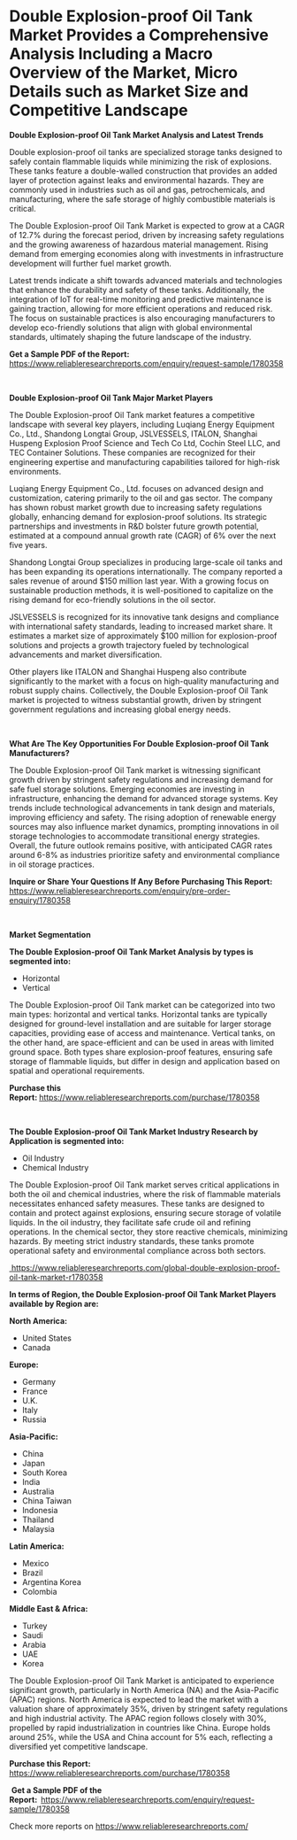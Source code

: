 <p><h1>Double Explosion-proof Oil Tank Market Provides a Comprehensive Analysis Including a Macro Overview of the Market, Micro Details such as Market Size and Competitive Landscape</h1></p><p><strong>Double Explosion-proof Oil Tank Market Analysis and Latest Trends</strong></p>
<p><p>Double explosion-proof oil tanks are specialized storage tanks designed to safely contain flammable liquids while minimizing the risk of explosions. These tanks feature a double-walled construction that provides an added layer of protection against leaks and environmental hazards. They are commonly used in industries such as oil and gas, petrochemicals, and manufacturing, where the safe storage of highly combustible materials is critical.</p><p>The Double Explosion-proof Oil Tank Market is expected to grow at a CAGR of 12.7% during the forecast period, driven by increasing safety regulations and the growing awareness of hazardous material management. Rising demand from emerging economies along with investments in infrastructure development will further fuel market growth. </p><p>Latest trends indicate a shift towards advanced materials and technologies that enhance the durability and safety of these tanks. Additionally, the integration of IoT for real-time monitoring and predictive maintenance is gaining traction, allowing for more efficient operations and reduced risk. The focus on sustainable practices is also encouraging manufacturers to develop eco-friendly solutions that align with global environmental standards, ultimately shaping the future landscape of the industry.</p></p>
<p><strong>Get a Sample PDF of the Report:&nbsp;</strong> <a href="https://www.reliableresearchreports.com/enquiry/request-sample/1780358?utm_campaign=2954&utm_medium=2&utm_source=Github&utm_content=ia&utm_term=25032025&utm_id=double-explosion-proof-oil-tank">https://www.reliableresearchreports.com/enquiry/request-sample/1780358</a></p>
<p>&nbsp;</p>
<p><strong>Double Explosion-proof Oil Tank Major Market Players</strong></p>
<p><p>The Double Explosion-proof Oil Tank market features a competitive landscape with several key players, including Luqiang Energy Equipment Co., Ltd., Shandong Longtai Group, JSLVESSELS, ITALON, Shanghai Huspeng Explosion Proof Science and Tech Co Ltd, Cochin Steel LLC, and TEC Container Solutions. These companies are recognized for their engineering expertise and manufacturing capabilities tailored for high-risk environments.</p><p>Luqiang Energy Equipment Co., Ltd. focuses on advanced design and customization, catering primarily to the oil and gas sector. The company has shown robust market growth due to increasing safety regulations globally, enhancing demand for explosion-proof solutions. Its strategic partnerships and investments in R&D bolster future growth potential, estimated at a compound annual growth rate (CAGR) of 6% over the next five years.</p><p>Shandong Longtai Group specializes in producing large-scale oil tanks and has been expanding its operations internationally. The company reported a sales revenue of around $150 million last year. With a growing focus on sustainable production methods, it is well-positioned to capitalize on the rising demand for eco-friendly solutions in the oil sector.</p><p>JSLVESSELS is recognized for its innovative tank designs and compliance with international safety standards, leading to increased market share. It estimates a market size of approximately $100 million for explosion-proof solutions and projects a growth trajectory fueled by technological advancements and market diversification.</p><p>Other players like ITALON and Shanghai Huspeng also contribute significantly to the market with a focus on high-quality manufacturing and robust supply chains. Collectively, the Double Explosion-proof Oil Tank market is projected to witness substantial growth, driven by stringent government regulations and increasing global energy needs.</p></p>
<p>&nbsp;</p>
<p><strong>What Are The Key Opportunities For Double Explosion-proof Oil Tank Manufacturers?</strong></p>
<p><p>The Double Explosion-proof Oil Tank market is witnessing significant growth driven by stringent safety regulations and increasing demand for safe fuel storage solutions. Emerging economies are investing in infrastructure, enhancing the demand for advanced storage systems. Key trends include technological advancements in tank design and materials, improving efficiency and safety. The rising adoption of renewable energy sources may also influence market dynamics, prompting innovations in oil storage technologies to accommodate transitional energy strategies. Overall, the future outlook remains positive, with anticipated CAGR rates around 6-8% as industries prioritize safety and environmental compliance in oil storage practices.</p></p>
<p><strong>Inquire or Share Your Questions If Any Before Purchasing This Report:</strong> <a href="https://www.reliableresearchreports.com/enquiry/pre-order-enquiry/1780358?utm_campaign=2954&utm_medium=2&utm_source=Github&utm_content=ia&utm_term=25032025&utm_id=double-explosion-proof-oil-tank">https://www.reliableresearchreports.com/enquiry/pre-order-enquiry/1780358</a></p>
<p>&nbsp;</p>
<p><strong>Market Segmentation</strong></p>
<p><strong>The Double Explosion-proof Oil Tank Market Analysis by types is segmented into:</strong></p>
<p><ul><li>Horizontal</li><li>Vertical</li></ul></p>
<p><p>The Double Explosion-proof Oil Tank market can be categorized into two main types: horizontal and vertical tanks. Horizontal tanks are typically designed for ground-level installation and are suitable for larger storage capacities, providing ease of access and maintenance. Vertical tanks, on the other hand, are space-efficient and can be used in areas with limited ground space. Both types share explosion-proof features, ensuring safe storage of flammable liquids, but differ in design and application based on spatial and operational requirements.</p></p>
<p><strong>Purchase this Report:&nbsp;</strong><a href="https://www.reliableresearchreports.com/purchase/1780358?utm_campaign=2954&utm_medium=2&utm_source=Github&utm_content=ia&utm_term=25032025&utm_id=double-explosion-proof-oil-tank">https://www.reliableresearchreports.com/purchase/1780358</a></p>
<p>&nbsp;</p>
<p><strong>The Double Explosion-proof Oil Tank Market Industry Research by Application is segmented into:</strong></p>
<p><ul><li>Oil Industry</li><li>Chemical Industry</li></ul></p>
<p><p>The Double Explosion-proof Oil Tank market serves critical applications in both the oil and chemical industries, where the risk of flammable materials necessitates enhanced safety measures. These tanks are designed to contain and protect against explosions, ensuring secure storage of volatile liquids. In the oil industry, they facilitate safe crude oil and refining operations. In the chemical sector, they store reactive chemicals, minimizing hazards. By meeting strict industry standards, these tanks promote operational safety and environmental compliance across both sectors.</p></p>
<p><a href="https://www.reliableresearchreports.com/global-double-explosion-proof-oil-tank-market-r1780358?utm_campaign=2954&utm_medium=2&utm_source=Github&utm_content=ia&utm_term=25032025&utm_id=double-explosion-proof-oil-tank">&nbsp;https://www.reliableresearchreports.com/global-double-explosion-proof-oil-tank-market-r1780358</a></p>
<p><strong>In terms of Region, the Double Explosion-proof Oil Tank Market Players available by Region are:</strong></p>
<p>
    <p> <strong> North America: </strong>
        <ul>
            <li>United States</li>
            <li>Canada</li>
        </ul>
        </p> 
    <p> <strong> Europe: </strong>
        <ul>
            <li>Germany</li>
            <li>France</li>
            <li>U.K.</li>
            <li>Italy</li>
            <li>Russia</li>
        </ul>
        </p> 
    <p> <strong> Asia-Pacific: </strong>
        <ul>
            <li>China</li>
            <li>Japan</li>
            <li>South Korea</li>
            <li>India</li>
            <li>Australia</li>
            <li>China Taiwan</li>
            <li>Indonesia</li>
            <li>Thailand</li>
            <li>Malaysia</li>
        </ul>
        </p> 
    <p> <strong> Latin America: </strong>
        <ul>
            <li>Mexico</li>
            <li>Brazil</li>
            <li>Argentina Korea</li>
            <li>Colombia</li>
        </ul>
        </p> 
    <p> <strong> Middle East & Africa: </strong>
        <ul>
            <li>Turkey</li>
            <li>Saudi</li>
            <li>Arabia</li>
            <li>UAE</li>
            <li>Korea</li>
        </ul>
    </p>
    </p>
<p><p>The Double Explosion-proof Oil Tank Market is anticipated to experience significant growth, particularly in North America (NA) and the Asia-Pacific (APAC) regions. North America is expected to lead the market with a valuation share of approximately 35%, driven by stringent safety regulations and high industrial activity. The APAC region follows closely with 30%, propelled by rapid industrialization in countries like China. Europe holds around 25%, while the USA and China account for 5% each, reflecting a diversified yet competitive landscape.</p></p>
<p><strong>Purchase this Report: </strong><a href="https://www.reliableresearchreports.com/purchase/1780358?utm_campaign=2954&utm_medium=2&utm_source=Github&utm_content=ia&utm_term=25032025&utm_id=double-explosion-proof-oil-tank">https://www.reliableresearchreports.com/purchase/1780358</a></p>
<p>&nbsp;<strong>Get a Sample PDF of the Report:&nbsp;&nbsp;</strong><a href="https://www.reliableresearchreports.com/enquiry/request-sample/1780358?utm_campaign=2954&utm_medium=2&utm_source=Github&utm_content=ia&utm_term=25032025&utm_id=double-explosion-proof-oil-tank">https://www.reliableresearchreports.com/enquiry/request-sample/1780358</a></p>
<p><strong></strong></p>
<p>Check more reports on <a href="https://www.reliableresearchreports.com/?utm_campaign=2954&utm_medium=2&utm_source=Github&utm_content=ia&utm_term=25032025&utm_id=double-explosion-proof-oil-tank">https://www.reliableresearchreports.com/</a></p>